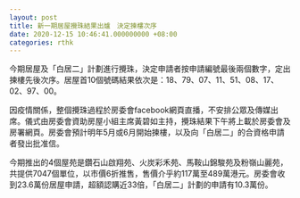 ```yaml
---
layout: post
title: 新一期居屋攪珠結果出爐　決定揀樓次序
date: 2020-12-15 10:46:41.000000000 +08:00
categories: rthk
---
```


今期居屋及「白居二」計劃進行攪珠，決定申請者按申請編號最後兩個數字，定出揀樓先後次序。居屋首10個號碼結果依次是：18、79、07、11、51、08、17、02、97、00。

因疫情關係，整個攪珠過程於房委會facebook網頁直播，不安排公眾及傳媒出席。儀式由房委會資助房屋小組主席黃碧如主持，攪珠結果下午將上載於房委會及房署網頁。房委會預計明年5月或6月開始揀樓，以及向「白居二」的合資格申請者發出批准信。

今期推出的4個屋苑是鑽石山啟翔苑、火炭彩禾苑、馬鞍山錦駿苑及粉嶺山麗苑，共提供7047個單位，以市價6折推售，售價介乎約117萬至489萬港元。房委會收到23.6萬份居屋申請，超額認購近33倍，「白居二」計劃的申請有10.3萬份。
